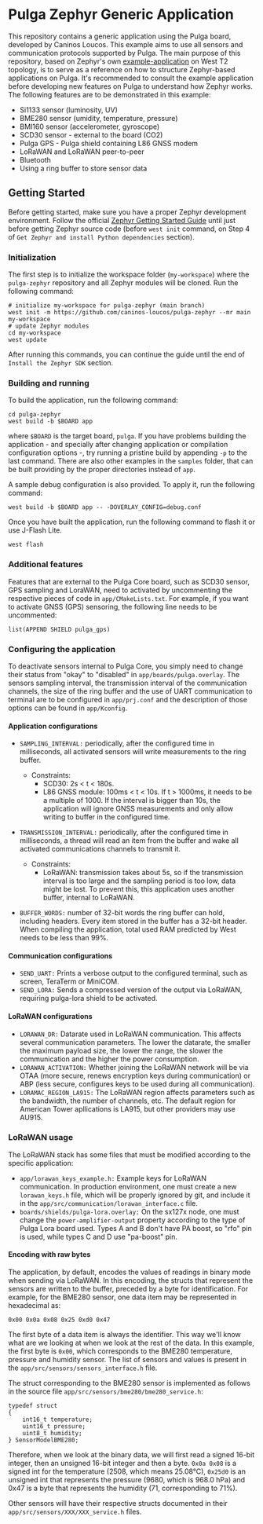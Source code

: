 # Pulga Zephyr Generic Application
<!-- 
<a href="https://github.com/zephyrproject-rtos/example-application/actions/workflows/build.yml?query=branch%3Amain">
  <img src="https://github.com/zephyrproject-rtos/example-application/actions/workflows/build.yml/badge.svg?event=push">
</a>
<a href="https://github.com/zephyrproject-rtos/example-application/actions/workflows/docs.yml?query=branch%3Amain">
  <img src="https://github.com/zephyrproject-rtos/example-application/actions/workflows/docs.yml/badge.svg?event=push">
</a>
<a href="https://zephyrproject-rtos.github.io/example-application">
  <img alt="Documentation" src="https://img.shields.io/badge/documentation-3D578C?logo=sphinx&logoColor=white">
</a>
<a href="https://zephyrproject-rtos.github.io/example-application/doxygen">
  <img alt="API Documentation" src="https://img.shields.io/badge/API-documentation-3D578C?logo=c&logoColor=white">
</a> -->

This repository contains a generic application using the Pulga board, 
developed by Caninos Loucos. This example aims to use all sensors and 
communication protocols supported by Pulga. The main purpose of this
repository, based on Zephyr's own [example-application][example_app] on West T2 topology, 
is to serve as a reference on how to structure Zephyr-based applications 
on Pulga. It's recommended to consult the example application before 
developing new features on Pulga to understand how Zephyr works. The 
following features are to be demonstrated in this example:

- Si1133 sensor (luminosity, UV)
- BME280 sensor (umidity, temperature, pressure)
- BMI160 sensor (accelerometer, gyroscope)
- SCD30 sensor - external to the board (CO2)
- Pulga GPS - Pulga shield containing L86 GNSS modem
- LoRaWAN and LoRaWAN peer-to-peer
- Bluetooth
- Using a ring buffer to store sensor data

[example_app]: https://github.com/caninos-loucos/pulga-zephyr

## Getting Started

Before getting started, make sure you have a proper Zephyr development
environment. Follow the official
[Zephyr Getting Started Guide](https://docs.zephyrproject.org/latest/getting_started/index.html)
until just before getting Zephyr source code (before ``west init`` command, on Step 4 of ``Get Zephyr and install Python dependencies`` section).

### Initialization

The first step is to initialize the workspace folder (``my-workspace``) where
the ``pulga-zephyr`` repository and all Zephyr modules will be cloned. Run the following
command:

```shell
# initialize my-workspace for pulga-zephyr (main branch)
west init -m https://github.com/caninos-loucos/pulga-zephyr --mr main my-workspace
# update Zephyr modules
cd my-workspace
west update
```

After running this commands, you can continue the guide until the end of ``Install the Zephyr SDK`` section.

### Building and running

To build the application, run the following command:

```shell
cd pulga-zephyr
west build -b $BOARD app
```

where `$BOARD` is the target board, `pulga`.
If you have problems building the application - and specially after changing application or compilation configuration options -, try running a pristine build 
by appending `-p` to the last command. There are also other examples in the
`samples` folder, that can be built providing by the proper directories instead
of `app`.

A sample debug configuration is also provided. To apply it, run the following
command:

```shell
west build -b $BOARD app -- -DOVERLAY_CONFIG=debug.conf
```

Once you have built the application, run the following command to flash it or use J-Flash Lite.

```shell
west flash
```

### Additional features

Features that are external to the Pulga Core board, such as SCD30 sensor, GPS sampling and LoraWAN, need to activated by uncommenting the respective pieces of code in ``app/CMakeLists.txt``. For example, if you want to activate GNSS (GPS) sensoring, the following line needs to be uncommented:

```
list(APPEND SHIELD pulga_gps)
```

### Configuring the application

To deactivate sensors internal to Pulga Core, you simply need to change their status from "okay" to "disabled" in ``app/boards/pulga.overlay``. The sensors sampling interval, the transmission interval of the communication channels, the size of the ring buffer and the use of UART communication to terminal are to be configured in ``app/prj.conf`` and the description of those options can be found in ``app/Kconfig``.

#### Application configurations

- `SAMPLING_INTERVAL:` periodically, after the configured time in milliseconds, all activated sensors will write measurements to the ring buffer.
  - Constraints: 
    - SCD30: 2s < t < 180s.
    - L86 GNSS module: 100ms < t < 10s. If t > 1000ms, it needs to be a multiple of 1000. If the interval is bigger than 10s, the application will ignore GNSS measurements and only allow writing to buffer in the configured time.  
   
- `TRANSMISSION_INTERVAL:` periodically, after the configured time in milliseconds, a thread will read an item from the buffer and wake all activated communications channels to transmit it.
  - Constraints: 
    - LoRaWAN: transmission takes about 5s, so if the transmission interval is too large and the sampling period is too low, data might be lost. To prevent this, this application uses another buffer, internal to LoRaWAN.
- `BUFFER_WORDS:` number of 32-bit words the ring buffer can hold, including headers. Every item stored in the buffer has a 32-bit header. When compiling the application, total used RAM predicted by West needs to be less than 99%.

#### Communication configurations
- `SEND_UART:` Prints a verbose output to the configured terminal, such as screen, TeraTerm or MiniCOM.
- `SEND_LORA:` Sends a compressed version of the output via LoRaWAN, requiring pulga-lora shield to be activated.

#### LoRaWAN configurations
- `LORAWAN_DR:` Datarate used in LoRaWAN communication. This affects several communication parameters. The lower the datarate, the smaller the maximum payload size, the lower the range, the slower the communication and the higher the power consumption.
- `LORAWAN_ACTIVATION:` Whether joining the LoRaWAN network will be via OTAA (more secure, renews encryption keys during communication) or ABP (less secure, configures keys to be used during all communication).
- `LORAMAC_REGION_LA915:` The LoRaWAN region affects parameters such as the bandwidth, the number of channels, etc. The default region for American Tower apllications is LA915, but other providers may use AU915.  

### LoRaWAN usage

The LoRaWAN stack has some files that must be modified according to the specific application:
- `app/lorawan_keys_example.h:` Example keys for LoRaWAN communication. In production environment, one must create a new `lorawan_keys.h` file, which will be properly ignored by git, and include it in the `app/src/communication/lorawan_interface.c` file.
- `boards/shields/pulga-lora.overlay:` On the sx127x node, one must change the `power-amplifier-output` property according to the type of Pulga Lora board used. Types A and B don't have PA boost, so "rfo" pin is used, while types C and D use "pa-boost" pin.


#### Encoding with raw bytes  

The application, by default, encodes the values of readings in binary mode when sending via LoRaWAN. In this encoding, the structs that represent the sensors are written to the buffer, preceded by a byte for identification. For example, for the BME280 sensor, one data item may be represented in hexadecimal as:  
```shell
0x00 0x0a 0x08 0x25 0xd0 0x47
```  

The first byte of a data item is always the identifier. This way we'll know what are we looking at when we look at the rest of the data. In this example, the first byte is `0x00`, which corresponds to the BME280 temperature, pressure and humidity sensor. The list of sensors and values is present in the `app/src/sensors/sensors_interface.h` file.

The struct corresponding to the BME280 sensor is implemented as follows in the source file `app/src/sensors/bme280/bme280_service.h`:

```code
typedef struct
{
    int16_t temperature;
    uint16_t pressure;
    uint8_t humidity;
} SensorModelBME280;
```
 
Therefore, when we look at the binary data, we will first read a signed 16-bit integer, then an unsigned 16-bit integer and then a byte. `0x0a 0x08` is a signed int for the temperature (2508, which means 25.08°C), `0x25d0` is an unsigned int that represents the pressure (9680, which is 968.0 hPa) and 0x47 is a byte that represents the humidity (71, corresponding to 71%).  

Other sensors will have their respective structs documented in their `app/src/sensors/XXX/XXX_service.h` files.


<!-- ### Testing

To execute Twister integration tests, run the following command:

```shell
west twister -T tests --integration
```

### Documentation

A minimal documentation setup is provided for Doxygen and Sphinx. To build the
documentation first change to the ``doc`` folder:

```shell
cd doc
```

Before continuing, check if you have Doxygen installed. It is recommended to
use the same Doxygen version used in [CI](.github/workflows/docs.yml). To
install Sphinx, make sure you have a Python installation in place and run:

```shell
pip install -r requirements.txt
```

API documentation (Doxygen) can be built using the following command:

```shell
doxygen
```

The output will be stored in the ``_build_doxygen`` folder. Similarly, the
Sphinx documentation (HTML) can be built using the following command:

```shell
make html
```

The output will be stored in the ``_build_sphinx`` folder. You may check for
other output formats other than HTML by running ``make help``. -->
